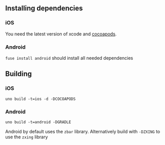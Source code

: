 ## Installing dependencies

### iOS
You need the latest version of xcode and [cocoapods](https://cocoapods.org/).

### Android
`fuse install android` should install all needed dependencies

## Building

### iOS
`uno build -t=ios -d -DCOCOAPODS`

### Android
`uno build -t=android -DGRADLE`

Android by default uses the `zbar` library. Alternatively build with `-DZXING` to use the `zxing` library
